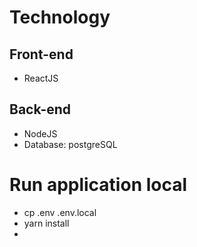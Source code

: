# Technology

## Front-end

- ReactJS

## Back-end

- NodeJS
- Database: postgreSQL

# Run application local

- cp .env .env.local
- yarn install
-
